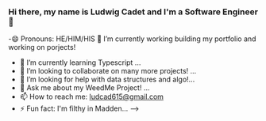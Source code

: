 ### Hi there, my name is Ludwig Cadet and I'm a Software Engineer👋

-😄 Pronouns: HE/HIM/HIS 
🔭 I’m currently working building my portfolio and working on porjects!
- 🌱 I’m currently learning Typescript ...
- 👯 I’m looking to collaborate on many more projects! ...
- 🤔 I’m looking for help with data structures and algo!...
- 💬 Ask me about my WeedMe Project! ...
- 📫 How to reach me: ludcad615@gmail.com
- ⚡ Fun fact: I'm filthy in Madden...
-->
